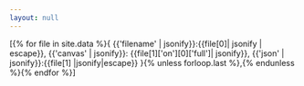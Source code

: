 ```yaml
---
layout: null
---
```

<div>
[{% for file in site.data %}{ 
  {{'filename' | jsonify}}:{{file[0]| jsonify | escape}}, 
  {{'canvas' | jsonify}}: {{file[1]['on'][0]['full']| jsonify}},
  {{'json' | jsonify}}:{{file[1] |jsonify|escape}}
 }{% unless forloop.last %},{% endunless %}{% endfor %}]
</div>
